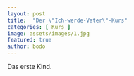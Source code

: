 ```yaml
---
layout: post
title:  "Der \"Ich-werde-Vater\"-Kurs"
categories: [ Kurs ]
image: assets/images/1.jpg
featured: true
author: bodo
---
```

Das erste Kind. 